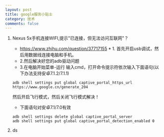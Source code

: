 ```yaml
---
layout: post
title: google服务小贴士
category: 技术
comments: false
---
```

    
1. Nexus 5x手机连接WIFI,提示"已连接，但无法访问互联网"？
	* <https://www.zhihu.com/question/37717155>	* 1. 首先开启usb调试，然后用数据线连接电脑和手机。
	* 2.然后解决好您的adb驱动问题
	* 3.在电脑开始菜单-运行 输入cmd，打开命令提示符依次输入下面语句(以下办法支持安卓7.1.2/7.1.1)
	
	```
	adb shell settings put global captive_portal_https_url https://www.google.cn/generate_204
	```
	然后开启飞行模式，然后关闭飞行模式解决！
	
	* 下面语句对安卓7.1/7.0有效
	
	```
	adb shell settings delete global captive_portal_server  
	adb shell settings put global captive_portal_detection_enabled 0
	```

2. ds
	
	
	
	
	
	
	
	
	
	
	
	